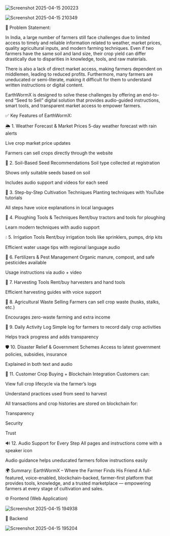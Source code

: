 ![Screenshot 2025-04-15 200223](https://github.com/user-attachments/assets/a6b633dd-9e9f-4b9f-98a7-b355a346f5d5)


![Screenshot 2025-04-15 210349](https://github.com/user-attachments/assets/fc4f5656-ab36-4aa1-8fcd-00fdf83829a6)


🌾 Problem Statement:


In India, a large number of farmers still face challenges due to limited access to timely and reliable information related to weather, market prices, quality agricultural inputs, and modern farming techniques. Even if two farmers have the same soil and land size, their crop yield can differ drastically due to disparities in knowledge, tools, and raw materials.

There is also a lack of direct market access, making farmers dependent on middlemen, leading to reduced profits. Furthermore, many farmers are uneducated or semi-literate, making it difficult for them to understand written instructions or digital content.

EarthWormX is designed to solve these challenges by offering an end-to-end “Seed to Sell” digital solution that provides audio-guided instructions, smart tools, and transparent market access to empower farmers.



✅ Key Features of EarthWormX:


🌦️ 1. Weather Forecast & Market Prices
5-day weather forecast with rain alerts

Live crop market price updates

Farmers can sell crops directly through the website

🌱 2. Soil-Based Seed Recommendations
Soil type collected at registration

Shows only suitable seeds based on soil

Includes audio support and videos for each seed

🌾 3. Step-by-Step Cultivation Techniques
Planting techniques with YouTube tutorials

All steps have voice explanations in local languages

🚜 4. Ploughing Tools & Techniques
Rent/buy tractors and tools for ploughing

Learn modern techniques with audio support

💧 5. Irrigation Tools
Rent/buy irrigation tools like sprinklers, pumps, drip kits

Efficient water usage tips with regional language audio

🧪 6. Fertilizers & Pest Management
Organic manure, compost, and safe pesticides available

Usage instructions via audio + video

🌾 7. Harvesting Tools
Rent/buy harvesters and hand tools

Efficient harvesting guides with voice support

🔁 8. Agricultural Waste Selling
Farmers can sell crop waste (husks, stalks, etc.)

Encourages zero-waste farming and extra income

📘 9. Daily Activity Log
Simple log for farmers to record daily crop activities

Helps track progress and adds transparency

🛡️ 10. Disaster Relief & Government Schemes
Access to latest government policies, subsidies, insurance

Explained in both text and audio

🛒 11. Customer Crop Buying + Blockchain Integration
Customers can:

View full crop lifecycle via the farmer’s logs

Understand practices used from seed to harvest

All transactions and crop histories are stored on blockchain for:

Transparency

Security

Trust

🔊 12. Audio Support for Every Step
All pages and instructions come with a speaker icon

Audio guidance helps uneducated farmers follow instructions easily



🌍 Summary:
EarthWormX – Where the Farmer Finds His Friend
A full-featured, voice-enabled, blockchain-backed, farmer-first platform that provides tools, knowledge, and a trusted marketplace — empowering farmers at every stage of cultivation and sales.


🌐 Frontend (Web Application)

![Screenshot 2025-04-15 194938](https://github.com/user-attachments/assets/d2aad364-e8c7-4df8-b201-7042dd93ebc5)


🧠 Backend

![Screenshot 2025-04-15 195204](https://github.com/user-attachments/assets/13ace5fe-001c-421e-94a8-dc783a3bb5fe)



